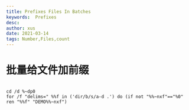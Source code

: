 ```yaml
---
title: Prefixes Files In Batches
keywords:  Prefixes
desc: 
author: xus
date: 2021-03-14
tags: Number,Files,count
---
```


# 批量给文件加前缀

```batch

cd /d %~dp0
for /f "delims=" %%f in ('dir/b/s/a-d .') do (if not "%%~nxf"=="%0" ren "%%f" "DEMO%%~nxf")

```
